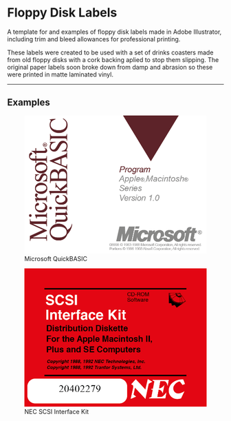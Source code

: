 # Floppy Disk Labels

A template for and examples of floppy disk labels made in Adobe Illustrator, including trim and bleed allowances for professional printing.

These labels were created to be used with a set of drinks coasters made from old floppy disks with a cork backing aplied to stop them slipping. The original paper labels soon broke down from damp and abrasion so these were printed in matte laminated vinyl.

---

## Examples

<figure>
    <img src="doc/quickbasic.png" alt="Microsoft QuickBASIC" />
    <figcaption>Microsoft QuickBASIC</figcaption>
</figure>

<figure>
    <img src="doc/scsi.png" alt="NEC SCSI Interface Kit" />
    <figcaption>NEC SCSI Interface Kit</figcaption>
</figure>
